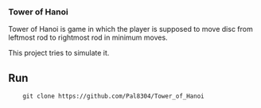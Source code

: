 ### Tower of Hanoi

Tower of Hanoi is game in which the player is supposed to move disc from leftmost rod to rightmost rod in minimum moves.

This project tries to simulate it.

## Run
```
    git clone https://github.com/Pal8304/Tower_of_Hanoi
```